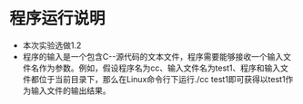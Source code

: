 # 程序运行说明
 - 本次实验选做1.2
 -  程序的输入是一个包含C--源代码的文本文件，程序需要能够接收一个输入文件名作为参数。例如，假设程序名为cc、输入文件名为test1、程序和输入文件都位于当前目录下，那么在Linux命令行下运行./cc test1即可获得以test1作为输入文件的输出结果。